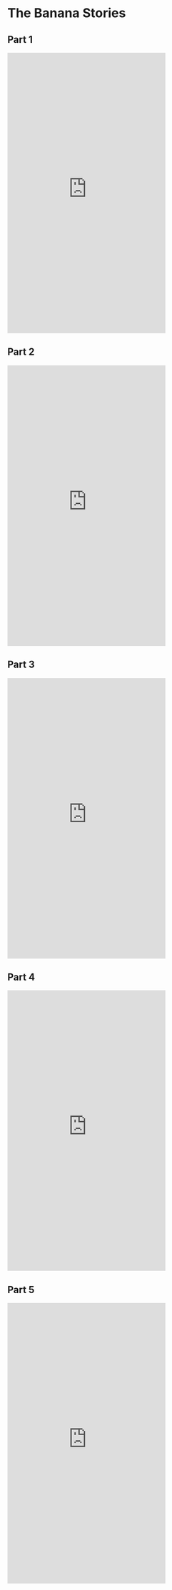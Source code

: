 # The Banana Stories

## Part 1

<iframe width="354" height="629" src="https://www.youtube.com/embed/MLx2281RCgg" title="The Banana Story - Part 1" frameborder="0" allow="accelerometer; autoplay; clipboard-write; encrypted-media; gyroscope; picture-in-picture; web-share" allowfullscreen></iframe>

## Part 2

<iframe width="354" height="629" src="https://www.youtube.com/embed/bWHCMiDpBNw" title="The Banana Story - Part 2" frameborder="0" allow="accelerometer; autoplay; clipboard-write; encrypted-media; gyroscope; picture-in-picture; web-share" allowfullscreen></iframe>

## Part 3

<iframe width="354" height="629" src="https://www.youtube.com/embed/aHMcZM6KSTY" title="The Banana Story - Part 3" frameborder="0" allow="accelerometer; autoplay; clipboard-write; encrypted-media; gyroscope; picture-in-picture; web-share" allowfullscreen></iframe>

## Part 4

<iframe width="354" height="629" src="https://www.youtube.com/embed/50_DNA0FhPM" title="The Banana Story - Part 4" frameborder="0" allow="accelerometer; autoplay; clipboard-write; encrypted-media; gyroscope; picture-in-picture; web-share" allowfullscreen></iframe>

## Part 5

<iframe width="354" height="629" src="https://www.youtube.com/embed/5bsrkU3rBTs" title="The Banana Story - Part 4" frameborder="0" allow="accelerometer; autoplay; clipboard-write; encrypted-media; gyroscope; picture-in-picture; web-share" allowfullscreen></iframe>


